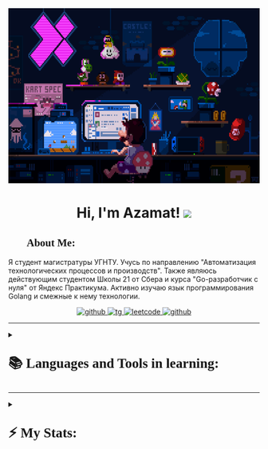 <div id="header" align="center"> 
    <img src="firstgif.gif" width="700" height="350"/> 
</div>

<div id="hello" align="center">
  <h1>
    Hi, I'm Azamat! 
    <img src="https://media.giphy.com/media/hvRJCLFzcasrR4ia7z/giphy.gif" width="30px"/>
    </h1>
</div>

<div id="About Me" align="left">
  <h2>
    <b style="font-size: 21px; font-family: 'Avenir Medium';">👩‍💻 About Me:</b>
  </h2>

  Я студент магистратуры УГНТУ. Учусь по направлению "Автоматизация технологических процессов и производств". Также являюсь действующим студентом Школы 21 от Сбера и курса "Go-разработчик с нуля" от Яндекс Практикума. Активно изучаю язык программирования Golang и смежные к нему технологии.

  <div align="center">
    <a href="https://github.com/azoma13" target="_blank">
      <img src=https://img.shields.io/badge/github-%2324292e.svg?style=flat&logo=github&logoColor=white alt=github style="5px;" />
    </a>
    <a href="https://t.me/azoma13" target="_blank">
      <img src=https://img.shields.io/badge/telegram-2CA5E0?style=flat&logo=telegram&logoColor=white alt=tg style="5px;" />
    </a>
    <a href="https://leetcode.com/u/azoma/" target="_blank">
      <img src=https://img.shields.io/badge/LeetCode-000000?style=flat&logo=LeetCode&logoColor=#d16c06 alt=leetcode style="5px;" />
    </a>
    <a href="extremesports1307@gmail.com" target="_blank">
      <img src=https://img.shields.io/badge/Gmail-%2324292e.svg?style=flat&logo=gmail alt=github style="5px;" />
    </a>
  </div>
</div>

---

<details id="Languages and Tools in learning" align="left">
  <summary><h2><b>
    <span style="font-size:1.3em; font-family: 'Avenir Medium';">📚 Languages and Tools in learning:</span>
  </b></h2></summary>

  <br>
  
  <p> 
    <img src="https://github.com/tandpfun/skill-icons/blob/main/icons/GoLang.svg" title="Go" alt="Go" width="80" height="80"/>&nbsp;
    <img src="https://github.com/tandpfun/skill-icons/blob/main/icons/C.svg" title="C" alt="C" width="80" height="80"/>&nbsp;
    <img src="https://github.com/tandpfun/skill-icons/blob/main/icons/PostgreSQL-Light.svg" title="PostgreSQL" alt="PostgreSQL" width="80" height="80"/>&nbsp;
    <img src="https://github.com/tandpfun/skill-icons/blob/main/icons/SQLite.svg" title="SQLite" alt="SQLite" width="80" height="80"/>&nbsp;
    <img src="https://github.com/tandpfun/skill-icons/blob/main/icons/Docker.svg" title="Docker" alt="Docker" width="80" height="80"/>&nbsp;
    <img src="https://github.com/tandpfun/skill-icons/blob/main/icons/Postman.svg" title="Postman" alt="Postman" width="80" height="80"/>&nbsp;
    <img src="https://github.com/grpc/grpc.io/blob/main/static/img/grpc.svg" title="gRPC" alt="gRPC" width="80" height="80"/>&nbsp;
    <img src="https://github.com/tandpfun/skill-icons/blob/main/icons/Linux-Light.svg" title="Linux" alt="Linux" width="80" height="80" /></a>  
    <img src="https://github.com/tandpfun/skill-icons/blob/main/icons/Git.svg" title="Git" alt="Git" width="80" height="80" /></a>
    <img src="https://github.com/tandpfun/skill-icons/blob/main/icons/GithubActions-Dark.svg" title="GithubActions" alt="GithubActions" width="80" height="80" /></a>
    <br>
  </p>
</details>

---

<details id="My Stats" align="left">
  <summary><h2><b>
    <span style="font-size:1.3em; font-family: 'Avenir Medium';">⚡ My Stats:</span>
  </b></h2></summary>

  <br>
  
  <div align="left">
    <img src="https://github-readme-stats.vercel.app/api?username=azoma13&show_icons=true&locale=en&theme=dark&hide_border=false" height="153" alt="stats graph"/>
  <br>
    <img src="https://github-readme-stats.vercel.app/api/top-langs?username=azoma13&show_icons=true&theme=dark&locale=en&hide_border=false" height="110" alt="languages graph"/>
  </div>
    <br>
</details>

<!--
**azoma13/azoma13** is a ✨ _special_ ✨ repository because its `README.md` (this file) appears on your GitHub profile.

Here are some ideas to get you started:

- 🔭 I’m currently working on ...
- 🌱 I’m currently learning ...
- 👯 I’m looking to collaborate on ...
- 🤔 I’m looking for help with ...
- 💬 Ask me about ...
- 📫 How to reach me: ...
- 😄 Pronouns: ...
- ⚡ Fun fact: ...
-->
